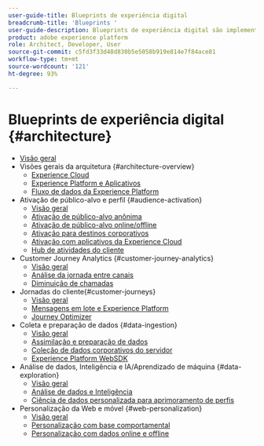 ```yaml
---
user-guide-title: Blueprints de experiência digital
breadcrumb-title: 'Blueprints '
user-guide-description: Blueprints de experiência digital são implementações replicáveis para resolver problemas empresariais consagrados. Eles contêm diagramas de arquitetura, considerações técnicas e links para documentações relevantes.
product: adobe experience platform
role: Architect, Developer, User
source-git-commit: c5fd3f33d48d830b5e5058b919e814e7f84ace81
workflow-type: tm+mt
source-wordcount: '121'
ht-degree: 93%

---
```


# Blueprints de experiência digital {#architecture}

+ [Visão geral](/help/blueprints/overview.md)
+ Visões gerais da arquitetura {#architecture-overview}
   + [Experience Cloud](/help/blueprints/experience-platform/experience-cloud.md)
   + [Experience Platform e Aplicativos](/help/blueprints/experience-platform/platform-applications.md)
   + [Fluxo de dados da Experience Platform](/help/blueprints/experience-platform/platform-data-flow.md)
+ Ativação de público-alvo e perfil {#audience-activation}
   + [Visão geral](/help/blueprints/audience-activation/overview.md)
   + [Ativação de público-alvo anônima](/help/blueprints/audience-activation/anonymous.md)
   + [Ativação de público-alvo online/offline](/help/blueprints/audience-activation/online-offline.md)
   + [Ativação para destinos corporativos](/help/blueprints/audience-activation/enterprise-destinations.md)
   + [Ativação com aplicativos da Experience Cloud](/help/blueprints/audience-activation/platform-and-applications.md)
   + [Hub de atividades do cliente](/help/blueprints/audience-activation/customer-activity.md)
+ Customer Journey Analytics {#customer-journey-analytics}
   + [Visão geral](/help/blueprints/customer-journey-analytics/overview.md)
   + [Análise da jornada entre canais](/help/blueprints/customer-journey-analytics/digital-behavioral-data-consolidation.md)
   + [Diminuição de chamadas](/help/blueprints/customer-journey-analytics/call-deflect.md)
+ Jornadas do cliente{#customer-journeys}
   + [Visão geral](/help/blueprints/customer-journeys/overview.md)
   + [Mensagens em lote e Experience Platform](/help/blueprints/customer-journeys/batch-messaging.md)
   + [Journey Optimizer](/help/blueprints/customer-journeys/journey-optimizer.md)
+ Coleta e preparação de dados {#data-ingestion}
   + [Visão geral](/help/blueprints/data-ingestion/overview.md)
   + [Assimilação e preparação de dados](/help/blueprints/data-ingestion/ingestion.md)
   + [Coleção de dados corporativos do servidor](/help/blueprints/data-ingestion/server-side-collection.md)
   + [Experience Platform WebSDK](/help/blueprints/data-ingestion/websdk.md)
+ Análise de dados, Inteligência e IA/Aprendizado de máquina {#data-exploration}
   + [Visão geral](/help/blueprints/data-insights/overview.md)
   + [Análise de dados e Inteligência](/help/blueprints/data-insights/analysis.md)
   + [Ciência de dados personalizada para aprimoramento de perfis](/help/blueprints/data-insights/data-science.md)
+ Personalização da Web e móvel {#web-personalization}
   + [Visão geral](/help/blueprints/web-personalization/overview.md)
   + [Personalização com base comportamental](/help/blueprints/web-personalization/behavioral.md)
   + [Personalização com dados online e offline](/help/blueprints/web-personalization/online-offline.md)

